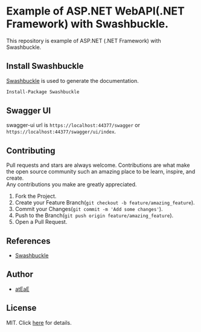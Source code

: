 # Example of ASP.NET WebAPI(.NET Framework) with Swashbuckle.
This repository is example of ASP.NET (.NET Framework) with Swashbuckle.

## Install Swashbuckle
[Swashbuckle](https://github.com/domaindrivendev/Swashbuckle.WebApi) is used to generate the documentation.

```ps
Install-Package Swashbuckle
```

## Swagger UI
swagger-ui url is `https://localhost:44377/swagger` or `https://localhost:44377/swagger/ui/index`.

## Contributing
Pull requests and stars are always welcome.
Contributions are what make the open source community such an amazing place to be learn, inspire, and create.   
Any contributions you make are greatly appreciated.

1. Fork the Project.
2. Create your Feature Branch(`git checkout -b feature/amazing_feature`).
3. Commit your Changes(`git commit -m 'Add some changes'`).
4. Push to the Branch(`git push origin feature/amazing_feature`).
5. Open a Pull Request.

## References
- [Swashbuckle](https://github.com/domaindrivendev/Swashbuckle.WebApi)

## Author
- [atEaE](https://github.com/atEaE)

## License
MIT. Click [here](./LICENSE) for details.